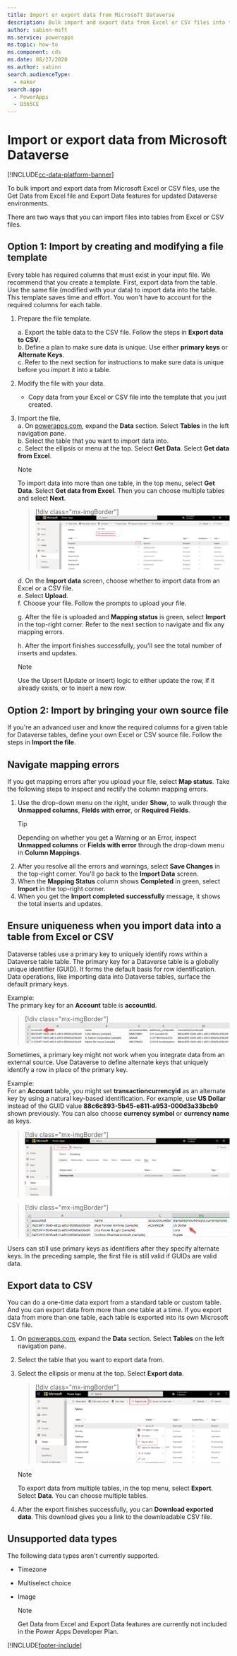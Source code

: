 ```yaml
---
title: Import or export data from Microsoft Dataverse
description: Bulk import and export data from Excel or CSV files into tables in Microsoft Dataverse by using the Get Data from Excel and Export Data functionality
author: sabinn-msft
ms.service: powerapps
ms.topic: how-to
ms.component: cds
ms.date: 08/27/2020
ms.author: sabinn
search.audienceType: 
  - maker
search.app: 
  - PowerApps
  - D365CE
---
```

# Import or export data from Microsoft Dataverse

[!INCLUDE[cc-data-platform-banner](../../includes/cc-data-platform-banner.md)]

To bulk import and export data from Microsoft Excel or CSV files, use the Get Data from Excel file and Export Data features for updated Dataverse environments.

There are two ways that you can import files into tables from Excel or CSV files.

## Option 1: Import by creating and modifying a file template

Every table has required columns that must exist in your input file. We recommend that you create a template. First, export data from the table. Use the same file (modified with your data) to import data into the table. This template saves time and effort. You won't have to account for the required columns for each table.

1. Prepare the file template.

    a. Export the table data to the CSV file. Follow the steps in **Export data to CSV**.  
    b. Define a plan to make sure data is unique. Use either **primary keys** or **Alternate Keys**.  
    c. Refer to the next section for instructions to make sure data is unique before you import it into a table. 

1. Modify the file with your data.

    - Copy data from your Excel or CSV file into the template that you just created.

1. Import the file.  
    a. On [powerapps.com](https://make.powerapps.com/), expand the **Data** section. Select **Tables** in the left navigation pane.  
    b. Select the table that you want to import data into.  
    c. Select the ellipsis or menu at the top. Select **Get Data**. Select **Get data from Excel**.  

    > [!NOTE]
    > To import data into more than one table, in the top menu, select **Get Data**. Select **Get data from Excel**. Then you can choose multiple tables and select **Next**.

    > [!div class="mx-imgBorder"] 
    > ![Example of importing data to an **Account** table.](./media/data-platform-import-export/import-data-to-account.png)

    d. On the **Import data** screen, choose whether to import data from an Excel or a CSV file.  
    e. Select **Upload**.  
    f. Choose your file. Follow the prompts to upload your file.  

   <!-- > [!div class="mx-imgBorder"] 
    > ![Example of uploading a file to an **Account** table.](./media/data-platform-import-export/upload-account.png)  -->

    g. After the file is uploaded and **Mapping status** is green, select **Import** in the top-right corner. Refer to the next section to navigate and fix any mapping errors.  

    h. After the import finishes successfully, you'll see the total number of inserts and updates.  

    > [!NOTE]
    > Use the Upsert (Update or Insert) logic to either update the row, if it already exists, or to insert a new row.

## Option 2: Import by bringing your own source file

If you're an advanced user and know the required columns for a given table for Dataverse tables, define your own Excel or CSV source file. Follow the steps in **Import the file**.

## Navigate mapping errors

If you get mapping errors after you upload your file, select **Map status**. Take the following steps to inspect and rectify the column mapping errors.

1. Use the drop-down menu on the right, under **Show**, to walk through the **Unmapped columns**, **Fields with error**, or **Required Fields**.

    > [!TIP]
    > Depending on whether you get a Warning or an Error, inspect **Unmapped columns** or **Fields with error** through the drop-down menu in **Column Mappings**.

  <!--  > [!div class="mx-imgBorder"] 
    > ![Example of a partial match due to warnings with column mappings.](./media/data-platform-import-export/partial-match.png)

    > [!div class="mx-imgBorder"] 
    > ![Example of navigating column mapping issues.](./media/data-platform-import-export/navigate-mappings.png)

    > [!div class="mx-imgBorder"] 
    > ![Example of inspecting and rectifying warnings with column mappings.](./media/data-platform-import-export/inspect-warnings.png) -->

2. After you resolve all the errors and warnings, select **Save Changes** in the top-right corner. You'll go back to the **Import Data** screen.
3. When the **Mapping Status** column shows **Completed** in green, select **Import** in the top-right corner.
4. When you get the **Import completed successfully** message, it shows the total inserts and updates.

## Ensure uniqueness when you import data into a table from Excel or CSV

Dataverse tables use a primary key to uniquely identify rows within a Dataverse table table. The primary key for a Dataverse table is a globally unique identifier (GUID). It forms the default basis for row identification. Data operations, like importing data into Dataverse tables, surface the default primary keys.

Example:  
The primary key for an **Account** table is **accountid**.

   > [!div class="mx-imgBorder"] 
   > ![Sample export file from an **Account** table showing **accountid** as the primary key.](./media/data-platform-import-export/export-pk.png)

Sometimes, a primary key might not work when you integrate data from an external source. Use Dataverse to define alternate keys that uniquely identify a row in place of the primary key.

Example:  
For an **Account** table, you might set **transactioncurrencyid** as an alternate key by using a natural key-based identification. For example, use **US Dollar** instead of the GUID value **88c6c893-5b45-e811-a953-000d3a33bcb9** shown previously. You can also choose **currency symbol** or **currency name** as keys.

   > [!div class="mx-imgBorder"] 
   > ![Example of creating an alternate key on a **Currency** table.](./media/data-platform-import-export/create-ak.png)

   > [!div class="mx-imgBorder"] 
   > ![Sample export file from an **Account** table showing **currency name** as a natural key.](./media/data-platform-import-export/export-nk.png)

Users can still use primary keys as identifiers after they specify alternate keys. In the preceding sample, the first file is still valid if GUIDs are valid data.

## Export data to CSV

You can do a one-time data export from a standard table or custom table. And you can export data from more than one table at a time. If you export data from more than one table, each table is exported into its own Microsoft CSV file.

1. On [powerapps.com](https://make.powerapps.com/), expand the **Data** section. Select **Tables** on the left navigation pane.
1. Select the table that you want to export data from.
1. Select the ellipsis or menu at the top. Select **Export data**.

    > [!div class="mx-imgBorder"] 
    > ![Example of exporting data from an **Account** table.](./media/data-platform-import-export/export-account.png)

    > [!NOTE]
    > To export data from multiple tables, in the top menu, select **Export**. Select **Data**. You can choose multiple tables.

1. After the export finishes successfully, you can **Download exported data**. This download gives you a link to the downloadable CSV file.

  <!--  > [!div class="mx-imgBorder"] 
    > ![Sample export that shows successful export with link downloadable file.](./media/data-platform-import-export/export-success.png) -->

## Unsupported data types

The following data types aren't currently supported.

- Timezone
- Multiselect choice 
- Image

    > [!NOTE]
    > Get Data from Excel and Export Data features are currently not included in the Power Apps Developer Plan.


[!INCLUDE[footer-include](../../includes/footer-banner.md)]
